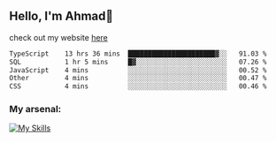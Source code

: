 
## Hello, I'm Ahmad👋

check out my website [here](https://ahmadalwi.com/)

<!--START_SECTION:waka-->

```txt
TypeScript    13 hrs 36 mins  ██████████████████████▓░░   91.03 %
SQL           1 hr 5 mins     █▓░░░░░░░░░░░░░░░░░░░░░░░   07.26 %
JavaScript    4 mins          ░░░░░░░░░░░░░░░░░░░░░░░░░   00.52 %
Other         4 mins          ░░░░░░░░░░░░░░░░░░░░░░░░░   00.47 %
CSS           4 mins          ░░░░░░░░░░░░░░░░░░░░░░░░░   00.46 %
```

<!--END_SECTION:waka-->

### My arsenal:

[![My Skills](https://skillicons.dev/icons?i=js,ts,py,go,react,nextjs,svelte,nodejs,django,tailwind,html,css,sass,firebase,mongodb,postgres,mysql,redis,git,github,docker,vscode,figma,godot)](https://skillicons.dev)
